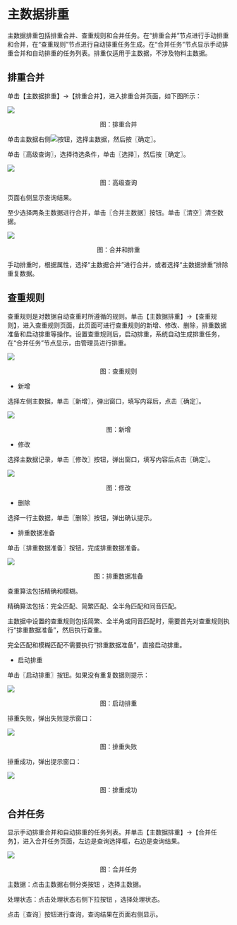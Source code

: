 # 主数据排重

主数据排重包括排重合并、查重规则和合并任务。在“排重合并”节点进行手动排重和合并，在“查重规则”节点进行自动排重任务生成。在“合并任务”节点显示手动排重合并和自动排重的任务列表。排重仅适用于主数据，不涉及物料主数据。

		
## 排重合并

单击【主数据排重】→【排重合并】，进入排重合并页面，如下图所示：

![](/articles/cloudmdm/3-/images/image63.png)

<p align="center">图：排重合并</p> 

单击主数据右侧![](/articles/cloudmdm/3-/images/image64.png)按钮，选择主数据，然后按〖确定〗。

单击〖高级查询〗，选择待选条件，单击〖选择〗，然后按〖确定〗。

![](/articles/cloudmdm/3-/images/image65.png)

<p align="center">图：高级查询</p> 


页面右侧显示查询结果。

至少选择两条主数据进行合并，单击〖合并主数据〗按钮。单击〖清空〗清空数据。

![](/articles/cloudmdm/3-/images/image66.png)

<p align="center">图：合并和排重</p> 


 

手动排重时，根据属性，选择“主数据合并”进行合并，或者选择“主数据排重”排除重复数据。

## 查重规则

查重规则是对数据自动查重时所遵循的规则。单击【主数据排重】→【查重规则】，进入查重规则页面，此页面可进行查重规则的新增、修改、删除，排重数据准备和启动排重等操作。设置查重规则后，启动排重，系统自动生成排重任务，在“合并任务”节点显示，由管理员进行排重。

![](/articles/cloudmdm/3-/images/image67.png)

<p align="center">图：查重规则</p> 

* 新增

选择左侧主数据，单击〖新增〗，弹出窗口，填写内容后，点击〖确定〗。


![](/articles/cloudmdm/3-/images/image68.png)

<p align="center">图：新增</p> 
 

* 修改

选择主数据记录，单击〖修改〗按钮，弹出窗口，填写内容后点击〖确定〗。

![](/articles/cloudmdm/3-/images/image69.png)

<p align="center">图：修改</p> 


* 删除

选择一行主数据，单击〖删除〗按钮，弹出确认提示。

* 排重数据准备

单击〖排重数据准备〗按钮，完成排重数据准备。

![](/articles/cloudmdm/3-/images/image70.png)

<p align="center">图：排重数据准备</p> 

查重算法包括精确和模糊。

精确算法包括：完全匹配、简繁匹配、全半角匹配和同音匹配。

主数据中设置的查重规则包括简繁、全半角或同音匹配时，需要首先对查重规则执行“排重数据准备”，然后执行查重。

完全匹配和模糊匹配不需要执行“排重数据准备”，直接启动排重。

* 启动排重

单击〖启动排重〗按钮。如果没有重复数据则提示：

![](/articles/cloudmdm/3-/images/image71.png)

<p align="center">图：启动排重</p> 


排重失败，弹出失败提示窗口：

![](/articles/cloudmdm/3-/images/image72.png)

<p align="center">图：排重失败</p>
 

排重成功，弹出提示窗口：

![](/articles/cloudmdm/3-/images/image73.png)

<p align="center">图：排重成功</p>

 
## 合并任务

显示手动排重合并和自动排重的任务列表。并单击【主数据排重】→【合并任务】，进入合并任务页面，左边是查询选择框，右边是查询结果。

![](/articles/cloudmdm/3-/images/image74.png)

<p align="center">图：合并任务</p> 

主数据：点击主数据右侧分类按钮 ，选择主数据。

处理状态：点击处理状态右侧下拉按钮 ，选择处理状态。

点击〖查询〗按钮进行查询，查询结果在页面右侧显示。
